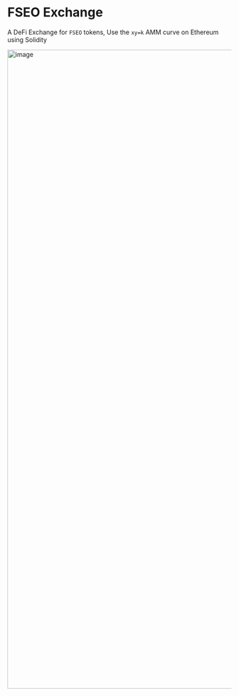 #  FSEO Exchange
 A DeFi Exchange for `FSEO` tokens, Use the `xy=k` AMM curve on Ethereum using Solidity

 
<img width="1435" alt="image" src="https://github.com/viettiennguyen029/fseo-dex/assets/38419585/039058d2-7363-4366-bff5-78e2a98ef9d5">
